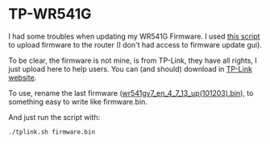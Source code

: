 # TP-WR541G

I had some troubles when updating my WR541G Firmware. I used [this script](https://gist.github.com/teslamint/7688775) to upload firmware to the router (I don't had access to firmware update gui).

To be clear, the firmware is not mine, is from TP-Link, they have all rights, I just upload here to help users. You can (and should) download in [TP-Link website](http://www.tp-link.com/us/download/TL-WR541G.html#Firmware).

To use, rename the last firmware ([wr541gv7_en_4_7_13_up(101203).bin](https://github.com/ricardozago/TP-WR541G/blob/master/wr541gv7_en_4_7_13_up(101203).bin)), to something easy to write like firmware.bin.

And just run the script with:

    ./tplink.sh firmware.bin
